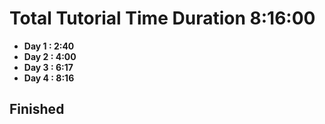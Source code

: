 <h1>Total Tutorial Time Duration 8:16:00</h1>

<ul>
  <li><b>Day 1 : 2:40</b></li>
  <li><b>Day 2 : 4:00</b></li>
  <li><b>Day 3 : 6:17</b></li>
  <li><b>Day 4 : 8:16</b></li>
</ul>
<h2>Finished</h2>
